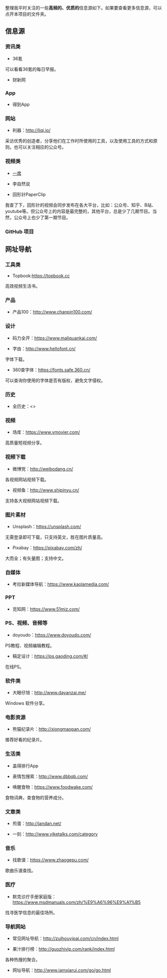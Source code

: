 
整理我平时关注的一些**高频的、优质的**信息源如下。如果要查看更多信息源，可以点开本项目的文件夹。

## 信息源

### 资讯类

- 36氪

可以看看36氪的每日早报。

- 财新网



### App

- 得到App

### 网站

- 利器：<http://liqi.io/>

采访优秀的创造者，分享他们在工作时所使用的工具，以及使用工具的方式和原则。也可以关注相应的公众号。

### 视频类

- [一席](https://yixi.tv/)

- 李自然说

- 回形针PaperClip

我查了下，回形针的视频会同步发布在各大平台，比如：公众号、知乎、B站、youtube等。但公众号上的内容是最完整的，其他平台，总是少了几期节目。当然，公众号上也少了第一期节目。

### GitHub 项目

## 网址导航

### 工具类

- Topbook:<https://topbook.cc>

高效视频生活书。


### 产品

- 产品100：<http://www.chanpin100.com/>


### 设计

- 码力全开：<https://www.maliquankai.com/>

- 字由：<http://www.hellofont.cn/>

字体下载。

- 360查字体：<https://fonts.safe.360.cn/>

可以查询你使用的字体是否有版权，避免文字侵权。

### 历史

- 全历史：<>

### 视频

- 场库：<https://www.vmovier.com/>

高质量短视频分享。

### 视频下载

- 微博党：<http://weibodang.cn/>

各视频网站视频下载。

- 视频鱼：<http://www.shipinyu.cn/>

支持各大视频网站视频下载。

### 图片素材

- Unsplash：<https://unsplash.com/>

无需登录即可下载，只支持英文，胜在图片质量高。

- Pixabay：<https://pixabay.com/zh/>

大而全；有矢量图；支持中文。

### 自媒体

- 考拉新媒体导航：<https://www.kaolamedia.com/>

### PPT

- 觅知网：<https://www.51miz.com/>

### PS、视频、音频等

- doyoudo：<https://www.doyoudo.com/>

PS教程、视频编辑教程。

- 稿定设计：<https://ps.gaoding.com/#/>

在线PS。

### 软件类

- 大眼仔旭：<http://www.dayanzai.me/>

Windows 软件分享。

### 电影资源

- 熊猫纪录片：<http://xiongmaopan.com/>

推荐好看的纪录片。

### 生活类

- 盖得排行App

- 表情包搜索：<http://www.dbbqb.com/>

- 唤醒食物：<https://www.foodwake.com/>

食物词典，查食物的营养成分。

### 文章类

- 煎蛋：<http://jandan.net/>

- 一刻：<http://www.yiketalks.com/category>

### 音乐

- 找歌谱：<https://www.zhaogepu.com/>

歌曲乐谱查找。

### 医疗

- 默克诊疗手册家庭版：<https://www.msdmanuals.com/zh/%E9%A6%96%E9%A1%B5>

找寻医学信息的最佳场所。

### 导航网站

- 常见网址导航：<http://zuihouyipai.com/cn/index.html>



- 果汁排行榜：<http://guozhivip.com/rank/index.html>

各种热搜的聚合。

- 网址导航：<http://www.iamxiarui.com/go/go.html>




